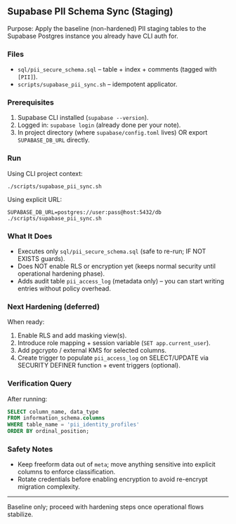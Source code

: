 ## Supabase PII Schema Sync (Staging)

Purpose: Apply the baseline (non-hardened) PII staging tables to the Supabase Postgres instance you already have CLI auth for.

### Files
- `sql/pii_secure_schema.sql` – table + index + comments (tagged with `[PII]`).
- `scripts/supabase_pii_sync.sh` – idempotent applicator.

### Prerequisites
1. Supabase CLI installed (`supabase --version`).
2. Logged in: `supabase login` (already done per your note).
3. In project directory (where `supabase/config.toml` lives) OR export `SUPABASE_DB_URL` directly.

### Run
Using CLI project context:
```
./scripts/supabase_pii_sync.sh
```
Using explicit URL:
```
SUPABASE_DB_URL=postgres://user:pass@host:5432/db ./scripts/supabase_pii_sync.sh
```

### What It Does
- Executes only `sql/pii_secure_schema.sql` (safe to re-run; IF NOT EXISTS guards).
- Does NOT enable RLS or encryption yet (keeps normal security until operational hardening phase).
- Adds audit table `pii_access_log` (metadata only) – you can start writing entries without policy overhead.

### Next Hardening (deferred)
When ready:
1. Enable RLS and add masking view(s).
2. Introduce role mapping + session variable (`SET app.current_user`).
3. Add pgcrypto / external KMS for selected columns.
4. Create trigger to populate `pii_access_log` on SELECT/UPDATE via SECURITY DEFINER function + event triggers (optional).

### Verification Query
After running:
```sql
SELECT column_name, data_type
FROM information_schema.columns
WHERE table_name = 'pii_identity_profiles'
ORDER BY ordinal_position;
```

### Safety Notes
- Keep freeform data out of `meta`; move anything sensitive into explicit columns to enforce classification.
- Rotate credentials before enabling encryption to avoid re-encrypt migration complexity.

---
Baseline only; proceed with hardening steps once operational flows stabilize.